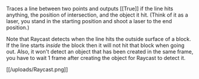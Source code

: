Traces a line between two points and outputs [[True]] if the line hits anything, the position of intersection, and the object it hit. (Think of it as a laser, you stand in the starting position and shoot a laser to the end position.)

Note that Raycast detects when the line hits the outside surface of a block. If the line starts *inside* the block then it will not hit that block when going out. Also, it won't  detect an object that has been created in the same frame, you have to wait 1 frame after creating the object for Raycast to detect it.

[[/uploads/Raycast.png]]